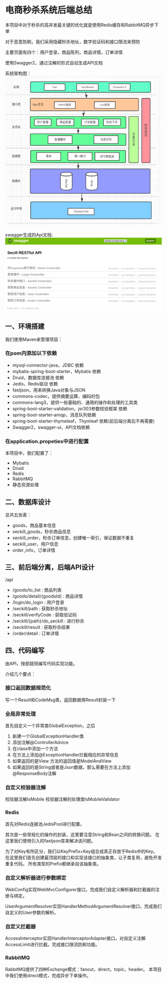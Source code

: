 # 电商秒杀系统后端总结

本项目中对于秒杀的高并发最关键的优化就是使用Redis缓存和RabbitMQ异步下单

对于恶意防刷，我们采用隐藏秒杀地址，数字验证码和接口限流来预防

主要页面有四个：用户登录，商品陈列，商品详情，订单详情

使用Swagger2，通过注解的形式自动生成API文档

系统架构图：
![系统架构图](./photo/seckill-system-architecture.png)

swagger生成的Api文档:
![api文档](./photo/swagger生成的Api文档.png)

## 一、环境搭建

我们使用Maven来管理项目：

### 在pom内添加以下依赖

* mysql-connector-java，JDBC 依赖
* mybatis-spring-boot-starter，Mybatis 依赖
* Druid，数据库连接池 依赖
* Jedis，Redis驱动 依赖
* fastjson，用来转换Java对象与JSON
* commons-codec，提供摘要运算、编码的包
* commons-lang3，提供一些基础的、通用的操作和处理的工具类
* spring-boot-starter-validation，jsr303参数校验框架 依赖
* spring-boot-starter-amqp，消息队列依赖
* spring-boot-starter-thymeleaf，Thymleaf 依赖(前后端分离后不再需要)
* Swagger2，swagger-ui，API文档依赖

### 在application.propeties中进行配置

本项目中，我们配置了：
* Mybatis
* Druid
* Redis
* RabbitMQ
* 静态资源处理

## 二、数据库设计

总共五张表：

* goods，商品基本信息
* seckill_goods，秒杀商品信息
* seckill_order，秒杀订单信息，创建唯一索引，保证数据不重复
* seckill_user，用户信息
* order_info，订单详情

## 三、前后端分离，后端API设计

/api 
* /goods/to_list : 商品列表
* /goods/detail/{goodsId} : 商品详情
* /login/do_login : 用户登录
* /seckill/path : 获取秒杀地址
* /seckill/verifyCode : 获取验证码
* /seckill/{path}/do_seckill : 进行秒杀
* /seckill/result : 获取秒杀结果
* /order/detail : 订单详情

## 四、代码编写

由API，按部就班编写代码实现功能。

介绍几个要点：

### 接口返回数据规范化

写一个Result和CodeMsg类，返回数据用Result封装一下

### 全局异常处理

首先自定义一个异常类GlobalException，之后

1. 新建一个GlobalExceptionHandler类 
2. 添加注解@ControllerAdvice
3. 在class中添加一个方法 
4. 在方法上添加@ExceptionHandler拦截相应的异常信息 
5. 如果返回的是View 方法的返回值是ModelAndView 
6. 如果返回的是String或者是Json数据，那么需要在方法上添加@ResponseBody注解

### 自定义校验器注解

校验器注解IsMobile
校验器注解的处理类IsMobileValidator

### Redis

首先对Redis连接池JedisPool进行配置。

其次是一些常规化的操作的封装，这里要注意String和Bean之间的转换问题。
在这里我们使用引入的fastjson库来解决该问题。

为了对Key有所区分，我们以KeyPrefix+Key组合成真正存放于Redis中的Key。
在这里我们首先创建最顶层的接口和实现该接口的抽象类，让子类复用，避免开发重复代码。
所有类型的Prefix都继承自该抽象类。

### 自定义解析器进行参数绑定

WebConfig实现WebMvcConfigurer接口，完成我们自定义解析器和拦截器的注册与绑定。

UserArgumentResolver实现HandlerMethodArgumentResolver接口，完成我们自定义的User参数的解析。

### 自定义拦截器

AccessInterceptor实现HandlerInterceptorAdapter接口，对自定义注解AccessLimit进行拦截。完成接口限流防刷功能。

### RabbitMQ

RabbitMQ提供了四种Exchange模式：fanout，direct，topic，header。
本项目中我们使用direct模式，完成异步下单操作。

